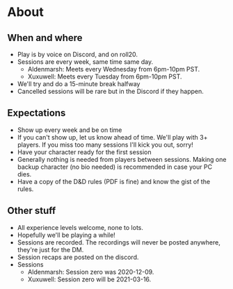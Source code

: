# About
## When and where
- Play is by voice on Discord, and on roll20. 
- Sessions are every week, same time same day.
    - Aldenmarsh: Meets every Wednesday from 6pm-10pm PST.
    - Xuxuwell: Meets every Tuesday from 6pm-10pm PST.
- We'll try and do a 15-minute break halfway
- Cancelled sessions will be rare but in the Discord if they happen.

## Expectations
- Show up every week and be on time
- If you can't show up, let us know ahead of time. We'll play with 3+ players. If you miss too many sessions I'll kick you out, sorry!
- Have your character ready for the first session
- Generally nothing is needed from players between sessions. Making one backup character (no bio needed) is recommended in case your PC dies.
- Have a copy of the D&D rules (PDF is fine) and know the gist of the rules.

## Other stuff
- All experience levels welcome, none to lots.
- Hopefully we'll be playing a while!
- Sessions are recorded. The recordings will never be posted anywhere, they're just for the DM.
- Session recaps are posted on the discord.
- Sessions
    - Aldenmarsh: Session zero was 2020-12-09. 
    - Xuxuwell: Session zero will be 2021-03-16.
